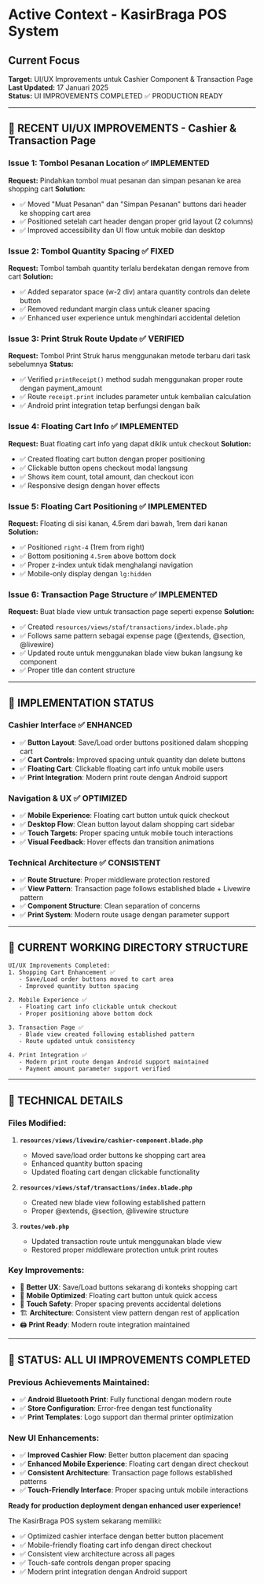 # Active Context - KasirBraga POS System

## Current Focus
**Target:** UI/UX Improvements untuk Cashier Component & Transaction Page  
**Last Updated:** 17 Januari 2025  
**Status:** UI IMPROVEMENTS COMPLETED ✅ PRODUCTION READY  

---

## 🎨 RECENT UI/UX IMPROVEMENTS - Cashier & Transaction Page

### Issue 1: Tombol Pesanan Location ✅ IMPLEMENTED
**Request:** Pindahkan tombol muat pesanan dan simpan pesanan ke area shopping cart
**Solution:** 
- ✅ Moved "Muat Pesanan" dan "Simpan Pesanan" buttons dari header ke shopping cart area
- ✅ Positioned setelah cart header dengan proper grid layout (2 columns)
- ✅ Improved accessibility dan UI flow untuk mobile dan desktop

### Issue 2: Tombol Quantity Spacing ✅ FIXED
**Request:** Tombol tambah quantity terlalu berdekatan dengan remove from cart
**Solution:**
- ✅ Added separator space (w-2 div) antara quantity controls dan delete button
- ✅ Removed redundant margin class untuk cleaner spacing
- ✅ Enhanced user experience untuk menghindari accidental deletion

### Issue 3: Print Struk Route Update ✅ VERIFIED  
**Request:** Tombol Print Struk harus menggunakan metode terbaru dari task sebelumnya
**Status:**
- ✅ Verified `printReceipt()` method sudah menggunakan proper route dengan payment_amount
- ✅ Route `receipt.print` includes parameter untuk kembalian calculation
- ✅ Android print integration tetap berfungsi dengan baik

### Issue 4: Floating Cart Info ✅ IMPLEMENTED
**Request:** Buat floating cart info yang dapat diklik untuk checkout
**Solution:**
- ✅ Created floating cart button dengan proper positioning
- ✅ Clickable button opens checkout modal langsung
- ✅ Shows item count, total amount, dan checkout icon
- ✅ Responsive design dengan hover effects

### Issue 5: Floating Cart Positioning ✅ IMPLEMENTED
**Request:** Floating di sisi kanan, 4.5rem dari bawah, 1rem dari kanan
**Solution:**
- ✅ Positioned `right-4` (1rem from right) 
- ✅ Bottom positioning `4.5rem` above bottom dock
- ✅ Proper z-index untuk tidak menghalangi navigation
- ✅ Mobile-only display dengan `lg:hidden`

### Issue 6: Transaction Page Structure ✅ IMPLEMENTED
**Request:** Buat blade view untuk transaction page seperti expense
**Solution:**
- ✅ Created `resources/views/staf/transactions/index.blade.php`
- ✅ Follows same pattern sebagai expense page (@extends, @section, @livewire)
- ✅ Updated route untuk menggunakan blade view bukan langsung ke component
- ✅ Proper title dan content structure

---

## 🚀 IMPLEMENTATION STATUS

### Cashier Interface ✅ ENHANCED
- ✅ **Button Layout**: Save/Load order buttons positioned dalam shopping cart
- ✅ **Cart Controls**: Improved spacing untuk quantity dan delete buttons
- ✅ **Floating Cart**: Clickable floating cart info untuk mobile users
- ✅ **Print Integration**: Modern print route dengan Android support

### Navigation & UX ✅ OPTIMIZED
- ✅ **Mobile Experience**: Floating cart button untuk quick checkout
- ✅ **Desktop Flow**: Clean button layout dalam shopping cart sidebar
- ✅ **Touch Targets**: Proper spacing untuk mobile touch interactions
- ✅ **Visual Feedback**: Hover effects dan transition animations

### Technical Architecture ✅ CONSISTENT
- ✅ **Route Structure**: Proper middleware protection restored
- ✅ **View Pattern**: Transaction page follows established blade + Livewire pattern
- ✅ **Component Structure**: Clean separation of concerns
- ✅ **Print System**: Modern route usage dengan parameter support

---

## 📍 CURRENT WORKING DIRECTORY STRUCTURE

```
UI/UX Improvements Completed:
1. Shopping Cart Enhancement ✅
   - Save/Load order buttons moved to cart area
   - Improved quantity button spacing
   
2. Mobile Experience ✅
   - Floating cart info clickable untuk checkout
   - Proper positioning above bottom dock
   
3. Transaction Page ✅
   - Blade view created following established pattern
   - Route updated untuk consistency

4. Print Integration ✅
   - Modern print route dengan Android support maintained
   - Payment amount parameter support verified
```

---

## 🎯 TECHNICAL DETAILS

### Files Modified:
1. **`resources/views/livewire/cashier-component.blade.php`**
   - Moved save/load order buttons ke shopping cart area
   - Enhanced quantity button spacing
   - Updated floating cart dengan clickable functionality

2. **`resources/views/staf/transactions/index.blade.php`** 
   - Created new blade view following established pattern
   - Proper @extends, @section, @livewire structure

3. **`routes/web.php`**
   - Updated transaction route untuk menggunakan blade view
   - Restored proper middleware protection untuk print routes

### Key Improvements:
- 🎯 **Better UX**: Save/Load buttons sekarang di konteks shopping cart
- 📱 **Mobile Optimized**: Floating cart button untuk quick access
- 🔘 **Touch Safety**: Proper spacing prevents accidental deletions  
- 🏗️ **Architecture**: Consistent view pattern dengan rest of application
- 🖨️ **Print Ready**: Modern route integration maintained

---

## 🎉 STATUS: ALL UI IMPROVEMENTS COMPLETED

### Previous Achievements Maintained:
- ✅ **Android Bluetooth Print**: Fully functional dengan modern route
- ✅ **Store Configuration**: Error-free dengan test functionality
- ✅ **Print Templates**: Logo support dan thermal printer optimization

### New UI Enhancements:
- ✅ **Improved Cashier Flow**: Better button placement dan spacing
- ✅ **Enhanced Mobile Experience**: Floating cart dengan direct checkout
- ✅ **Consistent Architecture**: Transaction page follows established patterns
- ✅ **Touch-Friendly Interface**: Proper spacing untuk mobile interactions

**Ready for production deployment dengan enhanced user experience!**

The KasirBraga POS system sekarang memiliki:
- ✅ Optimized cashier interface dengan better button placement
- ✅ Mobile-friendly floating cart info dengan direct checkout
- ✅ Consistent view architecture across all pages
- ✅ Touch-safe controls dengan proper spacing
- ✅ Modern print integration dengan Android support 